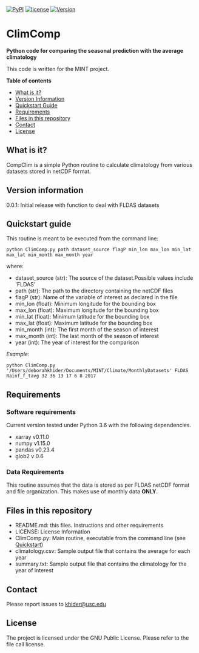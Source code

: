 [![PyPI](https://img.shields.io/badge/python-3.6-yellow.svg)]()
[![license](https://img.shields.io/github/license/khider/ClimComp.svg)]()
[![Version](https://img.shields.io/github/release/khider/ClimComp.svg)]()

# ClimComp

**Python code for comparing the seasonal prediction with the average climatology**

This code is written for the MINT project.

**Table of contents**

* [What is it?](#what)
* [Version Information](#version)
* [Quickstart Guide](#quickstart)
* [Requirements](#req)
* [Files in this repository](#files)
* [Contact](#contact)
* [License](#license)

## <a name = "what">What is it?</a>

CompClim is a simple Python routine to calculate climatology from various datasets stored in netCDF format.

## <a name = "version"> Version information </a>
0.0.1: Initial release with function to deal with FLDAS datasets

## <a name ="quickstart"> Quickstart guide </a>
This routine is meant to be executed from the command line:

`python ClimComp.py path dataset_source flagP min_lon max_lon min_lat max_lat min_month max_month year`

where:
* dataset_source (str): The source of the dataset.Possible values include 'FLDAS'   
* path (str): The path to the directory containing the netCDF files  
* flagP (str): Name of the variable of interest as declared in the file  
* min_lon (float): Minimum longitude for the bounding box  
* max_lon (float): Maximum longitude for the bounding box  
* min_lat (float): Minimum latitude for the bounding box  
* max_lat (float): Maximum latitude for the bounding box  
* min_month (int): The first month of the season of interest  
* max_month (int): The last month of the season of interest  
* year (int): The year of interest for the comparison

*Example:*

`python ClimComp.py '/Users/deborahkhider/Documents/MINT/Climate/MonthlyDatasets' FLDAS Rainf_f_tavg 32 36 13 17 6 8 2017`

## <a name="req">Requirements</a>

### Software requirements
Current version tested under Python 3.6 with the following dependencies.

- xarray v0.11.0
- numpy v1.15.0
- pandas v0.23.4
- glob2 v 0.6

### Data Requirements

This routine assumes that the data is stored as per FLDAS netCDF format and file organization. This makes use of monthly data **ONLY**. 

## <a name = "files">Files in this repository</a>
 - README.md: this files. Instructions and other requirements
 - LICENSE: License Information
 - ClimComp.py: Main routine, executable from the command line (see [Quickstart](#quickstart))
 - climatology.csv: Sample output file that contains the average for each year
 - summary.txt: Sample output file that contains the climatology for the year of interest

## <a name = "contact"> Contact </a>

Please report issues to <khider@usc.edu>

## <a name ="license"> License </a>

The project is licensed under the GNU Public License. Please refer to the file call license.
